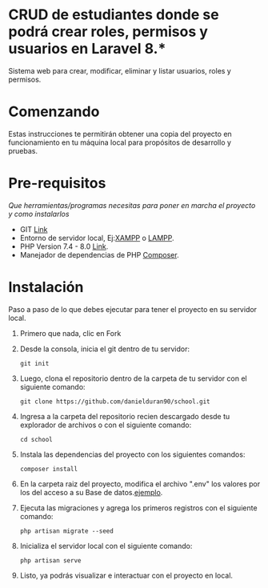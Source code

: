 # CRUD de estudiantes donde se podrá crear roles, permisos y usuarios en Laravel 8.* 

Sistema web para crear, modificar, eliminar y listar usuarios, roles y permisos.

# Comenzando

Estas instrucciones te permitirán obtener una copia del proyecto en funcionamiento en tu máquina local para propósitos de desarrollo y pruebas.

# Pre-requisitos

_Que herramientas/programas necesitas para poner en marcha el proyecto y como instalarlos_

* GIT [Link](https://git-scm.com/downloads)
* Entorno de servidor local, Ej:[XAMPP](https://www.apachefriends.org/es/index.html) o [LAMPP](https://bitnami.com/stack/lamp/installer).
* PHP Version 7.4 - 8.0 [Link](https://www.php.net/downloads.php).
* Manejador de dependencias de PHP [Composer](https://getcomposer.org/download/).

# Instalación

Paso a paso de lo que debes ejecutar para tener el proyecto en su servidor local.

 1. Primero que nada, clic en Fork

 2. Desde la consola, inicia el git dentro de tu servidor:
    ```
    git init
    ```
 3. Luego, clona el repositorio dentro de la carpeta de tu servidor con el siguiente comando:
    ```
    git clone https://github.com/danielduran90/school.git
    ```
 4. Ingresa a la carpeta del repositorio recien descargado desde tu explorador de archivos o con el siguiente comando:
    ```
    cd school
    ```
 5. Instala las dependencias del proyecto con los siguientes comandos:
    ```
    composer install
    ```
 5. En la carpeta raiz del proyecto, modifica el archivo ".env" los valores por los del acceso a su Base de datos.[ejemplo](https://github.com/danielduran90/school/blob/main/.env).

 6. Ejecuta las migraciones y agrega los primeros registros con el siguiente comando:
    ```
    php artisan migrate --seed
    ```
 7. Inicializa el servidor local con el siguiente comando:
    ```
    php artisan serve
    ```
 8. Listo, ya podrás visualizar e interactuar con el proyecto en local.

